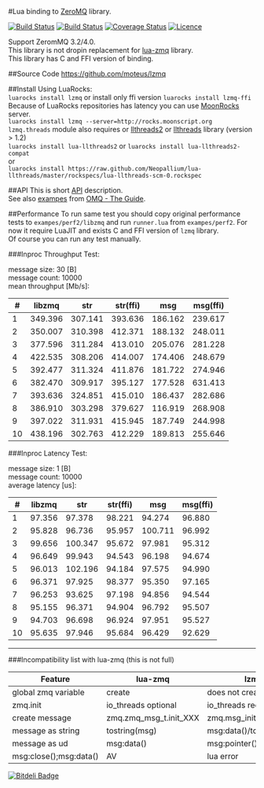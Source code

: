 #Lua binding to [ZeroMQ](http://zeromq.org) library.

[![Build Status](https://travis-ci.org/moteus/lzmq.png?branch=master)](https://travis-ci.org/moteus/lzmq)
[![Build Status](https://buildhive.cloudbees.com/job/moteus/job/lzmq/badge/icon)](https://buildhive.cloudbees.com/job/moteus/job/lzmq/)
[![Coverage Status](https://coveralls.io/repos/moteus/lzmq/badge.png?branch=master)](https://coveralls.io/r/moteus/lzmq?branch=master)
[![Licence](http://img.shields.io/badge/Licence-MIT-brightgreen.svg)](LICENCE.txt)

Support ZeromMQ 3.2/4.0.<br/>
This library is not dropin replacement for [lua-zmq](https://github.com/Neopallium/lua-zmq) library.<br/>
This library has C and FFI version of binding.

##Source Code
https://github.com/moteus/lzmq

##Install
Using LuaRocks:<br/>
`luarocks install lzmq` or install only ffi version `luarocks install lzmq-ffi`<br/>
Because of LuaRocks repositories has latency you can use [MoonRocks](http://rocks.moonscript.org/) server.<br/>
`luarocks install lzmq --server=http://rocks.moonscript.org`<br/>
`lzmq.threads` module also requires or [llthreads2](https://github.com/moteus/lua-llthreads2) or [llthreads](https://github.com/Neopallium/lua-llthreads) library (version > 1.2)<br/>
`luarocks install lua-llthreads2` or `luarocks install lua-llthreads2-compat` <br/>
or<br/>
`luarocks install https://raw.github.com/Neopallium/lua-llthreads/master/rockspecs/lua-llthreads-scm-0.rockspec`


##API
This is short [API](http://moteus.github.io/lzmq/index.html) description.<br/>
See also [exampes](https://github.com/moteus/lzmq-zguide) from [OMQ - The Guide](http://zguide.zeromq.org).<br/>

##Performance
To run same test you should copy original performance tests to `exampes/perf2/libzmq`
and run `runner.lua` from `exampes/perf2`. For now it require LuaJIT and exists 
C and FFI version of `lzmq` library.<br/>
Of course you can run any test manually.

###Inproc Throughput Test:

message size: 30 [B]<br/>
message count: 10000<br/>
mean throughput [Mb/s]:<br/>

| # | libzmq     | str        | str(ffi)   | msg        | msg(ffi)   |
|---|------------|------------|------------|------------|------------|
| 1 |349.396     |307.141     |393.636     |186.162     |239.617     |
| 2 |350.007     |310.398     |412.371     |188.132     |248.011     |
| 3 |377.596     |311.284     |413.010     |205.076     |281.228     |
| 4 |422.535     |308.206     |414.007     |174.406     |248.679     |
| 5 |392.477     |311.324     |411.876     |181.722     |274.946     |
| 6 |382.470     |309.917     |395.127     |177.528     |631.413     |
| 7 |393.636     |324.851     |415.010     |186.437     |282.686     |
| 8 |386.910     |303.298     |379.627     |116.919     |268.908     |
| 9 |397.022     |311.931     |415.945     |187.749     |244.998     |
| 10|438.196     |302.763     |412.229     |189.813     |255.646     |

###Inproc Latency Test:

message size: 1 [B]<br/>
message count: 10000<br/>
average latency [us]:<br/>

| # | libzmq     | str        | str(ffi)   | msg        | msg(ffi)   |
|---|------------|------------|------------|------------|------------|
| 1 |97.356      |97.378      |98.221      |94.274      |96.880      |
| 2 |95.828      |96.736      |95.957      |100.711     |96.992      |
| 3 |99.656      |100.347     |95.672      |97.981      |95.312      |
| 4 |96.649      |99.943      |94.543      |96.198      |94.674      |
| 5 |96.013      |102.196     |94.184      |97.575      |94.990      |
| 6 |96.371      |97.925      |98.377      |95.350      |97.165      |
| 7 |96.253      |93.625      |97.198      |94.856      |94.544      |
| 8 |95.155      |96.371      |94.904      |96.792      |95.507      |
| 9 |94.703      |96.698      |96.924      |97.951      |95.527      |
| 10|95.635      |97.946      |95.684      |96.429      |92.629      |

----
###Incompatibility list with lua-zmq (this is not full)

|    Feature           |      lua-zmq           |        lzmq              |
|----------------------|------------------------|--------------------------|
|global zmq variable   | create                 | does not create          |
|zmq.init              | io_threads optional    | io_threads require       |
|create message        | zmq.zmq_msg_t.init_XXX | zmq.msg_init_XXX         |
|message as string     | tostring(msg)          | msg:data()/tostring(msg) |
|message as ud         | msg:data()             | msg:pointer()            |
|msg:close();msg:data()| AV                     | lua error                |



[![Bitdeli Badge](https://d2weczhvl823v0.cloudfront.net/moteus/lzmq/trend.png)](https://bitdeli.com/free "Bitdeli Badge")

